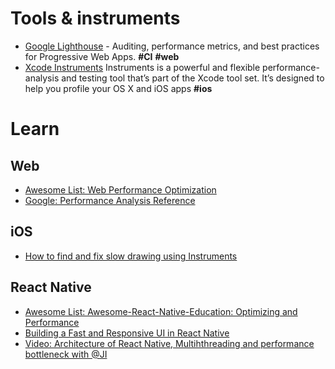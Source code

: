 
# Tools & instruments

- [Google Lighthouse](https://github.com/GoogleChrome/lighthouse) - Auditing, performance metrics, and best practices for Progressive Web Apps. __#CI__ __#web__
- [Xcode Instruments](https://developer.apple.com/library/archive/documentation/DeveloperTools/Conceptual/InstrumentsUserGuide/) Instruments is a powerful and flexible performance-analysis and testing tool that’s part of the Xcode tool set. It’s designed to help you profile your OS X and iOS apps __#ios__

# Learn

## Web

- [Awesome List: Web Performance Optimization](https://github.com/davidsonfellipe/awesome-wpo)
- [Google: Performance Analysis Reference](https://developers.google.com/web/fundamentals/performance/rail)

## iOS

- [How to find and fix slow drawing using Instruments](https://www.hackingwithswift.com/articles/79/how-to-find-and-fix-slow-drawing-using-instruments)

## React Native

- [Awesome List: Awesome-React-Native-Education: Optimizing and Performance](https://github.com/hsavit1/Awesome-React-Native-Education#optimizing-and-performance)
- [Building a Fast and Responsive UI in React Native](https://medium.com/@adamjacobb/react-native-performance-building-a-fast-and-responsive-ui-62b5dcc8b8af)
- [Video: Architecture of React Native, Multihthreading and performance bottleneck with @JI](https://www.youtube.com/watch?v=0I1RHWo6qkQ)
